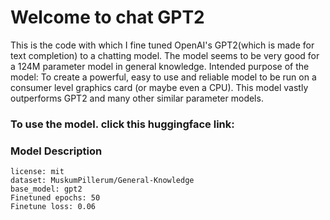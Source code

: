 # Welcome to chat GPT2
This is the code with which I fine tuned OpenAI's GPT2(which is made for text completion) to a chatting model. The model seems to be very good for a 124M parameter model in general knowledge. Intended purpose of the model: To create a powerful, easy to use and reliable model to be run on a consumer level graphics card (or maybe even a CPU). This model vastly outperforms GPT2 and many other similar parameter models.

### To use the model. click this huggingface link: 


### Model Description

```
license: mit
dataset: MuskumPillerum/General-Knowledge
base_model: gpt2
Finetuned epochs: 50
Finetune loss: 0.06
```